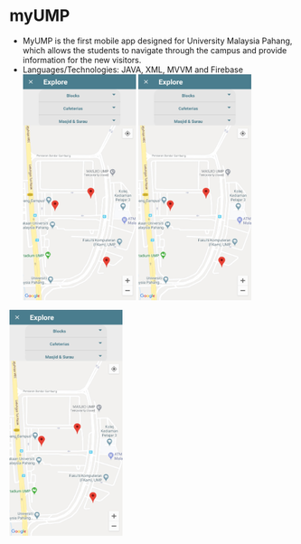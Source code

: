 # myUMP
- MyUMP is the first mobile app designed for University Malaysia Pahang, which allows the students to navigate through the campus and provide information for the new visitors. 
- Languages/Technologies: JAVA, XML, MVVM and Firebase
<img src="https://github.com/ammaralsharee/myUMP/blob/main/Screenshot_20200706-201140_UMP.jpg" width="200" height="400" /> <img src="https://github.com/ammaralsharee/myUMP/blob/main/Screenshot_20200706-201140_UMP.jpg" width="200" height="400" />
<img src="https://github.com/ammaralsharee/myUMP/blob/main/Screenshot_20200706-201140_UMP.jpg" width="200" height="400" />
